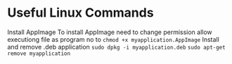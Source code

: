 # Useful Linux Commands
Install AppImage To install AppImage need to change permission allow executiong file as program no to 
``
chmod +x myapplication.AppImage
``
Install and remove .deb application 
``sudo dpkg -i myapplication.deb``
``sudo apt-get remove myapplication``